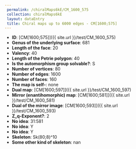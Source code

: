 ```yaml
--- 
 permalink: /chiralMaps6kE/CM_1600_575 
 collection: chiralMaps6kE
 layout: dataEntry
 title: Chiral maps up to 6000 edges - CM[1600;575]
---
```


- **ID**: [CM[1600;575]]({{ site.url }}/test/CM_1600_575)
- **Genus of the underlying surface**: 681
- **Length of the face**: 20
- **Valency**: 40
- **Length of the Petrie polygon**: 40
- **Is the automorphism group solvable?**: S
- **Number of vertices**: 80
- **Number of edges**: 1600
- **Number of faces**: 160
- **The map is self-**: none
- **Dual map**: [CM[1600;597]]({{ site.url }}/test/CM_1600_597)
- **Mirror (enantihomorphic) map**: [CM[1600;581]]({{ site.url }}/test/CM_1600_581)
- **Dual of the mirror image**: [CM[1600;593]]({{ site.url }}/test/CM_1600_593)
- **Z_q-Exponent?**: 2
- **No idea**:  31:581
- **No idea**: Y
- **No idea**: Y
- **Skeleton**: Sk(80;8)^10
- **Some other kind of skeleton**: nan
